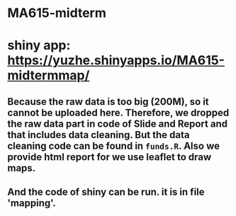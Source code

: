 # MA615-midterm
# shiny app: https://yuzhe.shinyapps.io/MA615-midtermmap/
## Because the raw data is too big (200M), so it cannot be uploaded here. Therefore, we dropped the raw data part in code of Slide and Report and that includes data cleaning. But the data cleaning code can be found in `funds.R`. Also we provide html report for we use leaflet to draw maps.
## And the code of shiny can be run. it is in file 'mapping'.
